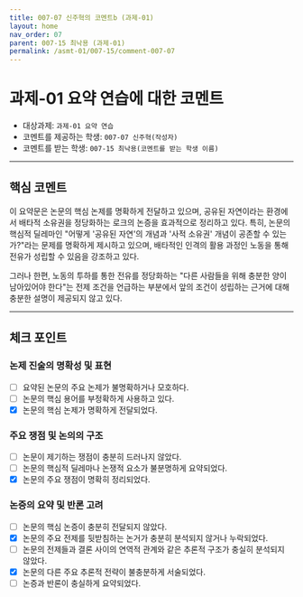 ```yaml
---
title: 007-07 신주혁의 코멘트b (과제-01) 
layout: home
nav_order: 07
parent: 007-15 최낙용 (과제-01)
permalink: /asmt-01/007-15/comment-007-07
---
```


# 과제-01 요약 연습에 대한 코멘트

- 대상과제: `과제-01 요약 연습`
- 코멘트를 제공하는 학생: `007-07 신주혁(작성자)` 
- 코멘트를 받는 학생: `007-15 최낙용(코멘트를 받는 학생 이름)` 

---

## 핵심 코멘트

이 요약문은 논문의 핵심 논제를 명확하게 전달하고 있으며, 공유된 자연이라는 환경에서 배타적 소유권을 정당화하는 로크의 논증을 효과적으로 정리하고 있다. 특히, 논문의 핵심적 딜레마인 "어떻게 '공유된 자연'의 개념과 '사적 소유권' 개념이 공존할 수 있는가?"라는 문제를 명확하게 제시하고 있으며, 배타적인 인격의 활용 과정인 노동을 통해 전유가 성립할 수 있음을 강조하고 있다.

그러나 한편, 노동의 투하를 통한 전유를 정당화하는 "다른 사람들을 위해 충분한 양이 남아있어야 한다"는 전제 조건을 언급하는 부분에서 앞의 조건이 성립하는 근거에 대해 충분한 설명이 제공되지 않고 있다.

---

## 체크 포인트

### 논제 진술의 명확성 및 표현  
- [ ] 요약된 논문의 주요 논제가 불명확하거나 모호하다.  
- [ ] 논문의 핵심 용어를 부정확하게 사용하고 있다.  
- [x] 논문의 핵심 논제가 명확하게 전달되었다.  

### 주요 쟁점 및 논의의 구조  
- [ ] 논문이 제기하는 쟁점이 충분히 드러나지 않았다.  
- [ ] 논문의 핵심적 딜레마나 논쟁적 요소가 불분명하게 요약되었다.  
- [x] 논문의 주요 쟁점이 명확히 정리되었다.  

### 논증의 요약 및 반론 고려  
- [ ] 논문의 핵심 논증이 충분히 전달되지 않았다.  
- [x] 논문의 주요 전제를 뒷받침하는 논거가 충분히 분석되지 않거나 누락되었다.  
- [ ] 논문의 전제들과 결론 사이의 연역적 관계와 같은 추론적 구조가 충실히 분석되지 않았다.  
- [x] 논문의 다른 주요 추론적 전략이 불충분하게 서술되었다.
- [ ] 논증과 반론이 충실하게 요약되었다. 